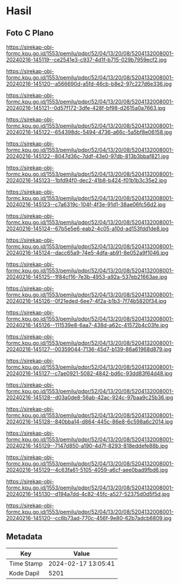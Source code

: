 # Hasil

## Foto C Plano

https://sirekap-obj-formc.kpu.go.id/1553/pemilu/pdpr/52/04/13/20/08/5204132008001-20240216-145119--ce2541e3-c937-4d1f-b715-029b7959ecf2.jpg

https://sirekap-obj-formc.kpu.go.id/1553/pemilu/pdpr/52/04/13/20/08/5204132008001-20240216-145120--a566690d-a5fd-46cb-b8e2-97c227d6e336.jpg

https://sirekap-obj-formc.kpu.go.id/1553/pemilu/pdpr/52/04/13/20/08/5204132008001-20240216-145121--0d57f172-3dfe-428f-bf98-d2615a0a7663.jpg

https://sirekap-obj-formc.kpu.go.id/1553/pemilu/pdpr/52/04/13/20/08/5204132008001-20240216-145122--654398dc-5494-4736-a66c-5a5bf8e06158.jpg

https://sirekap-obj-formc.kpu.go.id/1553/pemilu/pdpr/52/04/13/20/08/5204132008001-20240216-145122--8047d36c-7ddf-43e0-97db-813b3bbaf821.jpg

https://sirekap-obj-formc.kpu.go.id/1553/pemilu/pdpr/52/04/13/20/08/5204132008001-20240216-145123--1bfd94f0-dec2-41b8-b424-f01b1b3c35e2.jpg

https://sirekap-obj-formc.kpu.go.id/1553/pemilu/pdpr/52/04/13/20/08/5204132008001-20240216-145123--c7a6319c-104f-4f3e-91d1-38ae06fc56d2.jpg

https://sirekap-obj-formc.kpu.go.id/1553/pemilu/pdpr/52/04/13/20/08/5204132008001-20240216-145124--67b5e5e6-eab2-4c05-a10d-ad153fdd1de8.jpg

https://sirekap-obj-formc.kpu.go.id/1553/pemilu/pdpr/52/04/13/20/08/5204132008001-20240216-145124--dacc65a9-74e5-4dfa-ab91-8e052a9f1046.jpg

https://sirekap-obj-formc.kpu.go.id/1553/pemilu/pdpr/52/04/13/20/08/5204132008001-20240216-145125--1f84cf16-7e3b-4953-a92a-537eb21663ae.jpg

https://sirekap-obj-formc.kpu.go.id/1553/pemilu/pdpr/52/04/13/20/08/5204132008001-20240216-145126--0f21eded-6ee7-4f2a-b1b3-7f74b5820f34.jpg

https://sirekap-obj-formc.kpu.go.id/1553/pemilu/pdpr/52/04/13/20/08/5204132008001-20240216-145126--111539e8-6aa7-438d-a62c-41572b4c03fe.jpg

https://sirekap-obj-formc.kpu.go.id/1553/pemilu/pdpr/52/04/13/20/08/5204132008001-20240216-145127--00359044-7136-45d7-b139-86a61968d879.jpg

https://sirekap-obj-formc.kpu.go.id/1553/pemilu/pdpr/52/04/13/20/08/5204132008001-20240216-145127--c7ae0921-5082-4842-bd6c-93dd83f64d48.jpg

https://sirekap-obj-formc.kpu.go.id/1553/pemilu/pdpr/52/04/13/20/08/5204132008001-20240216-145128--d03a0de8-56ab-42ac-924c-97baa9c25b36.jpg

https://sirekap-obj-formc.kpu.go.id/1553/pemilu/pdpr/52/04/13/20/08/5204132008001-20240216-145128--840bba14-d864-445c-86e8-6c598a6c2014.jpg

https://sirekap-obj-formc.kpu.go.id/1553/pemilu/pdpr/52/04/13/20/08/5204132008001-20240216-145129--7147d850-a190-4d7f-8293-818eddefe88b.jpg

https://sirekap-obj-formc.kpu.go.id/1553/pemilu/pdpr/52/04/13/20/08/5204132008001-20240216-145129--4c63fa61-5105-4059-a6cf-aee0bad9fbd6.jpg

https://sirekap-obj-formc.kpu.go.id/1553/pemilu/pdpr/52/04/13/20/08/5204132008001-20240216-145130--d194a7dd-4c82-45fc-a527-52375d0d5f5d.jpg

https://sirekap-obj-formc.kpu.go.id/1553/pemilu/pdpr/52/04/13/20/08/5204132008001-20240216-145120--cc6b73ad-770c-456f-9e80-62b7adcb6809.jpg


## Metadata

| Key        | Value               |
| ---------- | ------------------- |
| Time Stamp | 2024-02-17 13:05:41 |
| Kode Dapil | 5201                |



